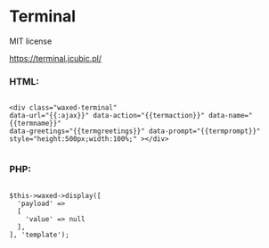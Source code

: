 # Terminal

MIT license

https://terminal.jcubic.pl/

### HTML:

```

<div class="waxed-terminal" 
data-url="{{:ajax}}" data-action="{{termaction}}" data-name="{{termname}}" 
data-greetings="{{termgreetings}}" data-prompt="{{termprompt}}"
style="height:500px;width:100%;" ></div>


```

### PHP:

```

$this->waxed->display([
  'payload' =>
  [
    'value' => null
  ],
], 'template');


```


